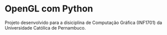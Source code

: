 # OpenGL com Python

Projeto desenvolvido para a disiciplina de Computação Gráfica (INF1701) da Universidade Católica de Pernambuco.
